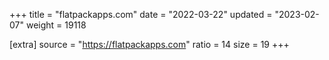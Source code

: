 +++
title = "flatpackapps.com"
date = "2022-03-22"
updated = "2023-02-07"
weight = 19118

[extra]
source = "https://flatpackapps.com"
ratio = 14
size = 19
+++
